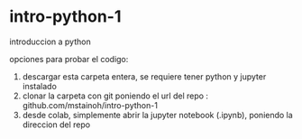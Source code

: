 # intro-python-1
introduccion a python

opciones para probar el codigo:
1) descargar esta carpeta entera, se requiere tener python y jupyter instalado
2) clonar la carpeta con git poniendo el url del repo : github.com/mstainoh/intro-python-1
3) desde colab, simplemente abrir la jupyter notebook (.ipynb), poniendo la direccion del repo
